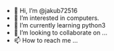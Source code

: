 - 👋 Hi, I’m @jakub72516
- 👀 I’m interested in computers.
- 🌱 I’m currently learning python3
- 💞️ I’m looking to collaborate on ...
- 📫 How to reach me ...

<!---
jakub72516/jakub72516 is a ✨ special ✨ repository because its `README.md` (this file) appears on your GitHub profile.
You can click the Preview link to take a look at your changes.
--->
